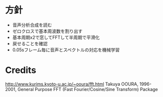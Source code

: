 # 方針
- 音声分析合成を読む
- ゼロクロスで基本周波数を割り出す
- 基本周期x2で窓してFFTして半周期で平滑化
- 戻せることを確認
- 0.05sフレーム毎に音声とスペクトルの対応を機械学習
# Credits
http://www.kurims.kyoto-u.ac.jp/~ooura/fft.html
Takuya OOURA, 1996-2001, General Purpose FFT (Fast Fourier/Cosine/Sine Transform) Package